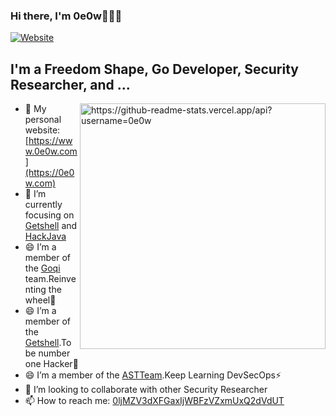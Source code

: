 ### Hi there, I'm 0e0w👋👋👋

[![Website](https://img.shields.io/website?label=0e0w.com&style=for-the-badge&url=https%3A%2F%2F0e0w.com)](https://0e0w.com)

## I'm a Freedom Shape, Go Developer, Security Researcher, and ...

<img align='right' src="https://github-readme-stats.vercel.app/api?username=0e0w" alt="https://github-readme-stats.vercel.app/api?username=0e0w" width="393" />	

- 🔭 My personal website: [https://www.0e0w.com](https://0e0w.com)
- 🌱 I’m currently focusing on [Getshell](https://github.com/Getshell) and [HackJava](https://github.com/HackJava)
- 😄 I’m a member of the [Goqi](https://github.com/Goqi) team.Reinventing the wheel🤣
- 😄 I’m a member of the [Getshell](https://github.com/Getshell).To be number one Hacker🤔
- 😄 I’m a member of the [ASTTeam](https://github.com/ASTTeam).Keep Learning DevSecOps⚡
- 👯 I’m looking to collaborate with other Security Researcher
- 📫 How to reach me: [0ljMZV3dXFGaxIjWBFzVZxmUxQ2dVdUT](https://github.com/0e0w)


<!--
**0e0w/0e0w** is a ✨ _special_ ✨ repository because its `README.md` (this file) appears on your GitHub profile.

Here are some ideas to get you started:
- 😄 I’m a member of the [ASTTeam](https://github.com/ASTTeam).To be number one Programmer🤔
- 🔭 I’m currently working on ...
- 🌱 I’m currently learning ...
- 👯 I’m looking to collaborate on ...
- 🤔 I’m looking for help with ...
- 💬 Ask me about ...
- 📫 How to reach me: ...
- 😄 Pronouns: ...
- ⚡ Fun fact: ...
-->

